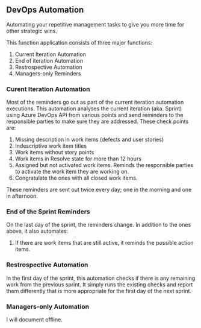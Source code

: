 ## DevOps Automation

Automating your repetitive management tasks to give you more time for other strategic wins. 

This function application consists of three major functions:
1. Current Iteration Automation 
1. End of iteration Automation
1. Restrospective Automation 
1. Managers-only Reminders

### Curent Iteration Automation

Most of the reminders go out as part of the current iteration automation executions. This automation analyses the current iteration (aka. Sprint) using Azure DevOps API from various points and send reminders to the responsible parties to make sure they are addressed. These check points are:
1. Missing description in work items (defects and user stories)
1. Indescriptive work item titles
1. Work items without story points
1. Work items in Resolve state for more than 12 hours
1. Assigned but not activated work items. Reminds the responsible parties to activate the work item they are working on.
1. Congratulate the ones with all closed work items.

These reminders are sent out twice every day; one in the morning and one in afternoon.

### End of the Sprint Reminders

On the last day of the sprint, the reminders change. In addition to the ones above, it also automates:

1. If there are work items that are still active, it reminds the possible action items.

### Restrospective Automation

In the first day of the sprint, this automation checks if there is any remaining work from the previous sprint. It simply runs the existing checks and report them differently that is more appropriate for the first day of the next sprint.

### Managers-only Automation

I will document offline.